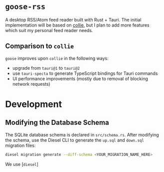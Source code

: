 # `goose-rss`

A desktop RSS/Atom feed reader built with Rust + Tauri.  The initial implementation will be based on [collie](https://github.com/collie-reader/collie), but I plan to add more features which suit my personal feed reader needs.

## Comparison to `collie`

`goose` improves upon `collie` in the following ways:

* upgrade from `tauri@1` to `tauri@2`
* use `tauri-specta` to generate TypeScript bindings for Tauri commands
* UI performance improvements (mostly due to removal of blocking network requests)

# Development

## Modifying the Database Schema

The SQLite database schema is declared in `src/schema.rs`.  After modifying the schema, use the Diesel CLI to generate the `up.sql` and `down.sql` migration files:

```bash
diesel migration generate --diff-schema <YOUR_MIGRATION_NAME_HERE>
```

We use [`diesel`]
